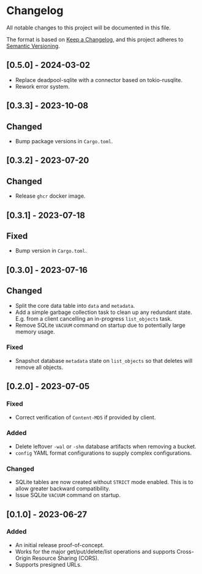 # Changelog

All notable changes to this project will be documented in this file.

The format is based on [Keep a Changelog](https://keepachangelog.com/en/1.0.0/),
and this project adheres to [Semantic Versioning](https://semver.org/spec/v2.0.0.html).

## [0.5.0] - 2024-03-02

- Replace deadpool-sqlite with a connector based on tokio-rusqlite.
- Rework error system.

## [0.3.3] - 2023-10-08

## Changed

- Bump package versions in `Cargo.toml`.

## [0.3.2] - 2023-07-20

## Changed

- Release `ghcr` docker image.

## [0.3.1] - 2023-07-18

## Fixed

- Bump version in `Cargo.toml`.

## [0.3.0] - 2023-07-16

## Changed

- Split the core data table into `data` and `metadata`.
- Add a simple garbage collection task to clean up any redundant state. E.g. from a client cancelling an in-progress `list_objects` task.
- Remove SQLite `VACUUM` command on startup due to potentially large memory usage.

### Fixed

- Snapshot database `metadata` state on `list_objects` so that deletes will remove all objects.

## [0.2.0] - 2023-07-05

### Fixed

- Correct verification of `Content-MD5` if provided by client.

### Added

- Delete leftover `-wal` or `-shm` database artifacts when removing a bucket.
- `config` YAML format configurations to supply complex configurations.

### Changed

- SQLite tables are now created without `STRICT` mode enabled. This is to allow greater backward compatibility.
- Issue SQLite `VACUUM` command on startup.

## [0.1.0] - 2023-06-27

### Added

- An initial release proof-of-concept.
- Works for the major get/put/delete/list operations and supports Cross-Origin Resource Sharing (CORS).
- Supports presigned URLs.